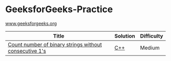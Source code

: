# GeeksforGeeks-Practice
www.geeksforgeeks.org

| Title | Solution | Difficulty |
| --- | --- | --- |
| [Count number of binary strings without consecutive 1's](http://www.geeksforgeeks.org/count-number-binary-strings-without-consecutive-1s/) | [C++](https://github.com/yuanhui-yang/GeeksforGeeks/blob/master/count-number-binary-strings-without-consecutive-1s.cpp) | Medium |
